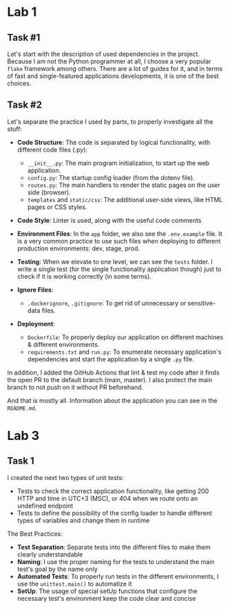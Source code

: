 # Lab 1

## Task #1

Let's start with the description of used dependencies in the project. Because I am not the Python programmer at all, I choose a very popular `flake` framework among others. There are a lot of guides for it, and in terms of fast and single-featured applications developments, it is one of the best choices.

## Task #2

Let's separate the practice I used by parts, to properly investigate all the stuff:

- **Code Structure**: The code is separated by logical functionality, with different code files (.py):
  - `__init__.py`: The main program initialization, to start up the web application.
  - `config.py`: The startup config loader (from the dotenv file).
  - `routes.py`: The main handlers to render the static pages on the user side (browser).
  - `templates` and `static/css`: The additional user-side views, like HTML pages or CSS styles.

- **Code Style**: Linter is used, along with the useful code comments

- **Environment Files**: In the `app` folder, we also see the `.env.example` file. It is a very common practice to use such files when deploying to different production environments: dev, stage, prod.

- **Testing**: When we elevate to one level, we can see the `tests` folder. I write a single test (for the single functionality application though) just to check if it is working correctly (in some terms).

- **Ignore Files**:
  - `.dockerignore`, `.gitignore`: To get rid of unnecessary or sensitive-data files.

- **Deployment**:
  - `Dockerfile`: To properly deploy our application on different machines & different environments.
  - `requirements.txt` and `run.py`: To enumerate necessary application's dependencies and start the application by a single `.py` file.

In addition, I added the GitHub Actions that lint & test my code after it finds the open PR to the default branch (main, master). I also protect the main branch to not push on it without PR beforehand.

And that is mostly all. Information about the application you can see in the `README.md`.

# Lab 3

## Task 1

I created the next two types of unit tests:

- Tests to check the correct application functionality, like getting 200 HTTP and time in UTC+3 (MSC), or
404 when we route onto an undefined endpoint
- Tests to define the possibility of the config loader to handle different types of variables and change them
in runtime

The Best Practices:

- **Test Separation**: Separate tests into the different files to make them clearly understandable
- **Naming**: I use the proper naming for the tests to understand the main test's goal by the name only
- **Automated Tests**: To properly run tests in the different environments, I use the `unittest.main()` to automatize it
- **SetUp**: The usage of special setUp functions that configure the necessary test's environment keep the code
  clear and concise
